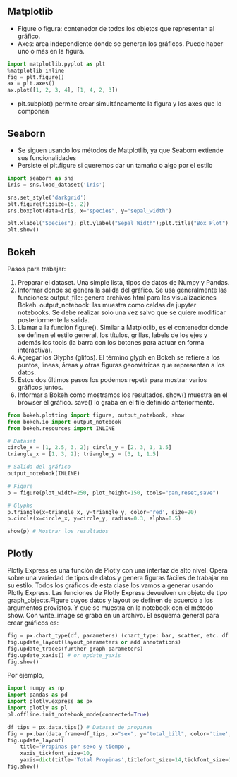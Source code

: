 ## Matplotlib
* Figure o figura: contenedor de todos los objetos que representan al gráfico.
* Axes: area independiente donde se generan los gráficos. Puede haber uno o más en la figura.
``` python
import matplotlib.pyplot as plt
%matplotlib inline
fig = plt.figure()
ax = plt.axes()
ax.plot([1, 2, 3, 4], [1, 4, 2, 3])
```
* plt.subplot() permite crear simultáneamente la figura y los axes que lo componen

## Seaborn
* Se siguen usando los métodos de Matplotlib, ya que Seaborn extiende sus funcionalidades
* Persiste el plt.figure si queremos dar un tamaño o algo por el estilo
``` python
import seaborn as sns
iris = sns.load_dataset('iris')

sns.set_style('darkgrid')
plt.figure(figsize=(5, 2))
sns.boxplot(data=iris, x="species", y="sepal_width")

plt.xlabel("Species"); plt.ylabel("Sepal Width");plt.title("Box Plot")
plt.show()
```

## Bokeh
Pasos para trabajar:

1. Preparar el dataset. Una simple lista, tipos de datos de Numpy y Pandas.
2. Informar donde se genera la salida del gráfico. Se usa generalmente las funciones: output_file: genera archivos html para las visualizaciones Bokeh. output_notebook: las muestra como celdas de jupyter notebooks. Se debe realizar solo una vez salvo que se quiere modificar posteriormente la salida.
3. Llamar a la función figure(). Similar a Matplotlib, es el contenedor donde se definen el estilo general, los títulos, grillas, labels de los ejes y además los tools (la barra con los botones para actuar en forma interactiva).
4. Agregar los Glyphs (glifos). El término glyph en Bokeh se refiere a los puntos, líneas, áreas y otras figuras geométricas que representan a los datos.
5. Estos dos últimos pasos los podemos repetir para mostrar varios gráficos juntos.
6. Informar a Bokeh como mostramos los resultados. show() muestra en el browser el gráfico. save() lo graba en el file definido anteriormente.

``` python
from bokeh.plotting import figure, output_notebook, show
from bokeh.io import output_notebook
from bokeh.resources import INLINE

# Dataset
circle_x = [1, 2.5, 3, 2]; circle_y = [2, 3, 1, 1.5]
triangle_x = [1, 3, 2]; triangle_y = [3, 1, 1.5]

# Salida del gráfico
output_notebook(INLINE)

# Figure
p = figure(plot_width=250, plot_height=150, tools="pan,reset,save")

# Glyphs
p.triangle(x=triangle_x, y=triangle_y, color='red', size=20)
p.circle(x=circle_x, y=circle_y, radius=0.3, alpha=0.5)

show(p) # Mostrar los resultados
```

## Plotly

Plotly Express es una función de Plotly con una interfaz de alto nivel. Opera sobre una variedad de tipos de datos y genera figuras fáciles de trabajar en su estilo. Todos los gráficos de esta clase los vamos a generar usando Plotly Express. Las funciones de Plotly Express devuelven un objeto de tipo graph_objects.Figure cuyos datos y layout se definen de acuerdo a los argumentos provistos. Y que se muestra en la notebook con el método show. Con write_image se graba en un archivo.
El esquema general para crear gráficos es:

``` python
fig = px.chart_type(df, parameters) (chart_type: bar, scatter, etc. df: dataframe)
fig.update_layout(layout_parameters or add annotations)
fig.update_traces(further graph parameters)
fig.update_xaxis() # or update_yaxis
fig.show()
```
Por ejemplo,

``` python
import numpy as np
import pandas as pd
import plotly.express as px
import plotly as pl
pl.offline.init_notebook_mode(connected=True)

df_tips = px.data.tips() # Dataset de propinas
fig = px.bar(data_frame=df_tips, x="sex", y="total_bill", color='time', width=400, height=250)
fig.update_layout(
    title='Propinas por sexo y tiempo',
    xaxis_tickfont_size=10,
    yaxis=dict(title='Total Propinas',titlefont_size=14,tickfont_size=10))
fig.show()
```
